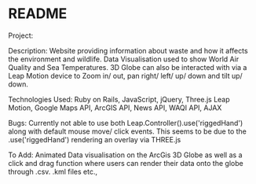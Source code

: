 # README

Project: </earth>

Description: Website providing information about waste and how it affects the environment and wildlife. Data Visualisation used to show World Air Quality and Sea Temperatures. 3D Globe can also be interacted with via a Leap Motion device to Zoom in/ out, pan right/ left/ up/ down and tilt up/ down.

Technologies Used: Ruby on Rails, JavaScript, jQuery, Three.js Leap Motion, Google Maps API, ArcGIS API, News API, WAQI API, AJAX

Bugs: Currently not able to use both Leap.Controller().use('riggedHand') along with default mouse move/ click events. This seems to be due to the .use('riggedHand') rendering an overlay via THREE.js

To Add: Animated Data visualisation on the ArcGis 3D Globe as well as a click and drag function where users can render their data onto the globe through .csv. .kml files etc., 
